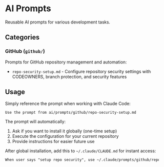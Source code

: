 # AI Prompts

Reusable AI prompts for various development tasks.

## Categories

### GitHub (`github/`)
Prompts for GitHub repository management and automation:
- `repo-security-setup.md` - Configure repository security settings with CODEOWNERS, branch protection, and security features

## Usage

Simply reference the prompt when working with Claude Code:

```
Use the prompt from ai/prompts/github/repo-security-setup.md
```

The prompt will automatically:
1. Ask if you want to install it globally (one-time setup)
2. Execute the configuration for your current repository
3. Provide instructions for easier future use

After global installation, add this to `~/.claude/CLAUDE.md` for instant access:
```markdown
When user says "setup repo security", use ~/.claude/prompts/github/repo-security-setup.md
```
